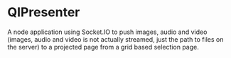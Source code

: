 QIPresenter
===========

A node application using Socket.IO to push images, audio and video (images, audio and video is not actually streamed, 
just the path to files on the server) to a projected page from a grid based selection page.
